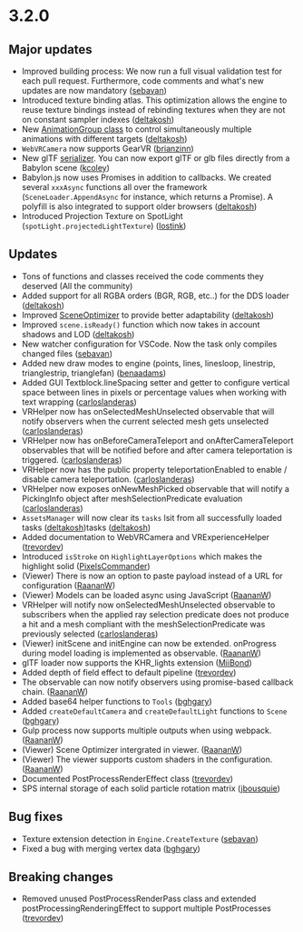 # 3.2.0

## Major updates
- Improved building process: We now run a full visual validation test for each pull request. Furthermore, code comments and what's new updates are now mandatory ([sebavan](https://github.com/sebavan))
- Introduced texture binding atlas. This optimization allows the engine to reuse texture bindings instead of rebinding textures when they are not on constant sampler indexes ([deltakosh](https://github.com/deltakosh))
- New [AnimationGroup class](http://doc.babylonjs.com/how_to/group) to control simultaneously multiple animations with different targets ([deltakosh](https://github.com/deltakosh))
- `WebVRCamera` now supports GearVR ([brianzinn](https://github.com/brianzinn))
- New glTF [serializer](https://github.com/BabylonJS/Babylon.js/tree/master/serializers/src/glTF/2.0). You can now export glTF or glb files directly from a Babylon scene ([kcoley](https://github.com/kcoley))
- Babylon.js now uses Promises in addition to callbacks. We created several `xxxAsync` functions all over the framework (`SceneLoader.AppendAsync` for instance, which returns a Promise). A polyfill is also integrated to support older browsers ([deltakosh](https://github.com/deltakosh))
- Introduced Projection Texture on SpotLight (`spotLight.projectedLightTexture`) ([lostink](https://github.com/lostink))

## Updates
- Tons of functions and classes received the code comments they deserved (All the community)
- Added support for all RGBA orders (BGR, RGB, etc..) for the DDS loader ([deltakosh](https://github.com/deltakosh))
- Improved [SceneOptimizer](http://doc.babylonjs.com/how_to/how_to_use_sceneoptimizer) to provide better adaptability ([deltakosh](https://github.com/deltakosh))
- Improved `scene.isReady()` function which now takes in account shadows and LOD ([deltakosh](https://github.com/deltakosh))
- New watcher configuration for VSCode. Now the task only compiles changed files ([sebavan](https://github.com/sebavan))
- Added new draw modes to engine (points, lines, linesloop, linestrip, trianglestrip, trianglefan) ([benaadams](https://github.com/benaadams))
- Added GUI Textblock.lineSpacing setter and getter to configure vertical space between lines in pixels or percentage values when working with text wrapping ([carloslanderas](https://github.com/carloslanderas))
- VRHelper now has onSelectedMeshUnselected observable that will notify observers when the current selected mesh gets unselected
  ([carloslanderas](https://github.com/carloslanderas))
- VRHelper now has onBeforeCameraTeleport and onAfterCameraTeleport observables that will be notified before and after camera teleportation is triggered.
  ([carloslanderas](https://github.com/carloslanderas))
- VRHelper now has the public property teleportationEnabled to enable / disable camera teleportation. 
   ([carloslanderas](https://github.com/carloslanderas))
- VRHelper now exposes onNewMeshPicked observable that will notify a PickingInfo object after meshSelectionPredicate evaluation
   ([carloslanderas](https://github.com/carloslanderas))
- `AssetsManager` will now clear its `tasks` lsit from all successfully loaded tasks ([deltakosh](https://github.com/deltakosh))tasks ([deltakosh](https://github.com/deltakosh))
- Added documentation to WebVRCamera and VRExperienceHelper ([trevordev](https://github.com/trevordev))
- Introduced `isStroke` on `HighlightLayerOptions` which makes the highlight solid ([PixelsCommander](https://github.com/pixelscommander))
- (Viewer) There is now an option to paste payload instead of a URL for configuration ([RaananW](https://github.com/RaananW))
- (Viewer) Models can be loaded async using JavaScript ([RaananW](https://github.com/RaananW))
- VRHelper will notify now onSelectedMeshUnselected observable to subscribers when the applied ray selection predicate does not produce a hit and a mesh compliant with the meshSelectionPredicate was previously selected
   ([carloslanderas](https://github.com/carloslanderas))
- (Viewer) initScene and initEngine can now be extended. onProgress during model loading is implemented as observable. ([RaananW](https://github.com/RaananW))
- glTF loader now supports the KHR_lights extension ([MiiBond](https://github.com/MiiBond))
- Added depth of field effect to default pipeline ([trevordev](https://github.com/trevordev))
- The observable can now notify observers using promise-based callback chain. ([RaananW](https://github.com/RaananW))
- Added base64 helper functions to `Tools` ([bghgary](https://github.com/bghgary))
- Added `createDefaultCamera` and `createDefaultLight` functions to `Scene` ([bghgary](https://github.com/bghgary))
- Gulp process now supports multiple outputs when using webpack. ([RaananW](https://github.com/RaananW))
- (Viewer) Scene Optimizer intergrated in viewer. ([RaananW](https://github.com/RaananW))
- (Viewer) The viewer supports custom shaders in the configuration. ([RaananW](https://github.com/RaananW))
- Documented PostProcessRenderEffect class ([trevordev](https://github.com/trevordev))
- SPS internal storage of each solid particle rotation matrix ([jbousquie](https://github.com/jbousquie)) 

## Bug fixes
- Texture extension detection in `Engine.CreateTexture` ([sebavan](https://github.com/sebavan))
- Fixed a bug with merging vertex data ([bghgary](https://github.com/bghgary))

## Breaking changes
- Removed unused PostProcessRenderPass class and extended postProcessingRenderingEffect to support multiple PostProcesses ([trevordev](https://github.com/trevordev))
